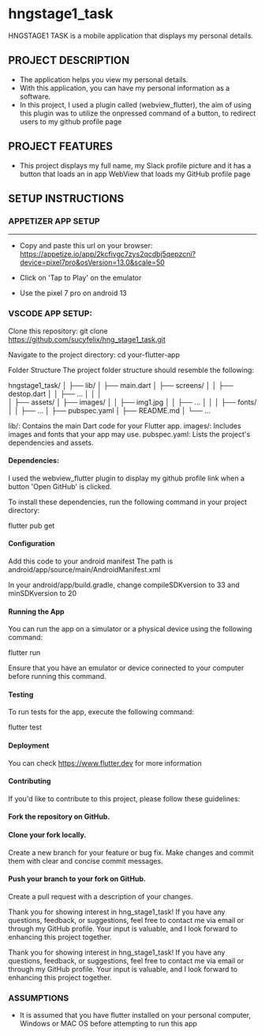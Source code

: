 # hngstage1_task

HNGSTAGE1 TASK is a mobile application that displays my personal details.

## PROJECT DESCRIPTION
* The application helps you view my personal details.
* With this application, you can have my personal information as a software.
* In this project, I used a plugin called (webview_flutter), the aim of using this plugin was to utilize the onpressed command of a button, to redirect users to my github profile page

## PROJECT FEATURES
* This project displays my full name, my Slack profile picture and it has a button that loads an in app WebView that loads my GitHub profile page

## SETUP INSTRUCTIONS

### APPETIZER APP SETUP
___ 
* Copy and paste this url on your browser: 
 https://appetize.io/app/2kcfivgc7zys2qcdbj5qepzcni?device=pixel7pro&osVersion=13.0&scale=50

* Click on 'Tap to Play' on the emulator

* Use the pixel 7 pro on android 13

### VSCODE APP SETUP:
Clone this repository:
git clone https://github.com/sucyfelix/hng_stage1_task.git

Navigate to the project directory:
cd your-flutter-app

Folder Structure
The project folder structure should resemble the following:

hngstage1_task/
│
├── lib/
│   ├── main.dart
│   ├── screens/
│   │   ├── destop.dart
│   │   ├── ...
│   │
│   
│
├── assets/
│   ├── images/
│   │   ├── img1.jpg
│   │   ├── ...
│   │
│   ├── fonts/
│   │   ├── ...
│
├── pubspec.yaml
│
├── README.md
│
└── ...

lib/: Contains the main Dart code for your Flutter app.
images/: Includes images and fonts that your app may use.
pubspec.yaml: Lists the project's dependencies and assets.

#### Dependencies:
I used the webview_flutter plugin to display my github profile link when a button 'Open GitHub' is clicked.

To install these dependencies, run the following command in your project directory:

flutter pub get

#### Configuration
Add this code to your android manifest
The path is android/app/source/main/AndroidManifest.xml

In your android/app/build.gradle, change compileSDKversion to 33
and minSDKversion to 20

#### Running the App
You can run the app on a simulator or a physical device using the following command:

flutter run

Ensure that you have an emulator or device connected to your computer before running this command.

#### Testing
To run tests for the app, execute the following command:

flutter test

#### Deployment
You can check https://www.flutter.dev for more information

#### Contributing
If you'd like to contribute to this project, please follow these guidelines:

#### Fork the repository on GitHub.
#### Clone your fork locally.
Create a new branch for your feature or bug fix.
Make changes and commit them with clear and concise commit messages.
 #### Push your branch to your fork on GitHub.
Create a pull request with a description of your changes.

Thank you for showing interest in hng_stage1_task! If you have any questions, feedback, or suggestions, feel free to contact me via email or through my GitHub profile. Your input is valuable, and I look forward to enhancing this project together.

Thank you for showing interest in hng_stage1_task! If you have any questions, feedback, or suggestions, feel free to contact me via email or through my GitHub profile. Your input is valuable, and I look forward to enhancing this project together.

### ASSUMPTIONS
* It is assumed that you have flutter installed on your personal computer, Windows or MAC OS before attempting to run this app

